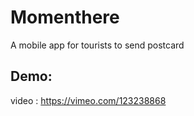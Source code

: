 # Momenthere
A mobile app for tourists to send postcard

## Demo:
video : https://vimeo.com/123238868
